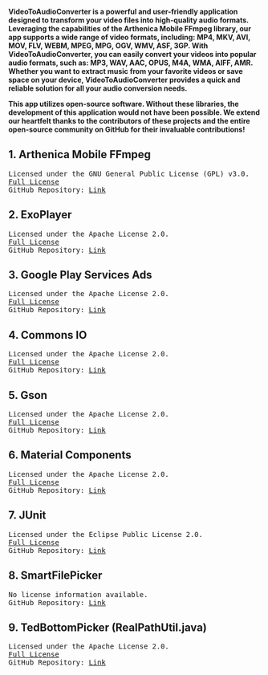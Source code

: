 <!DOCTYPE html>
<html lang="en">
<p><strong>VideoToAudioConverter is a powerful and user-friendly application designed to transform your video files into high-quality audio formats. Leveraging the capabilities of the Arthenica Mobile FFmpeg library, our app supports a wide range of video formats, including: MP4, MKV, AVI, MOV, FLV, WEBM, MPEG, MPG, OGV, WMV, ASF, 3GP. With VideoToAudioConverter, you can easily convert your videos into popular audio formats, such as: MP3, WAV, AAC, OPUS, M4A, WMA, AIFF, AMR. Whether you want to extract music from your favorite videos or save space on your device, VideoToAudioConverter provides a quick and reliable solution for all your audio conversion needs.</strong></p>
  
<p><strong>This app utilizes open-source software. Without these libraries, the development of this application would not have been possible. We extend our heartfelt thanks to the contributors of these projects and the entire open-source community on GitHub for their invaluable contributions!</strong></p>

<h2>1. Arthenica Mobile FFmpeg</h2>
<pre>
Licensed under the GNU General Public License (GPL) v3.0.
<a href="https://www.gnu.org/licenses/gpl-3.0.html">Full License</a>
GitHub Repository: <a href="https://github.com/WritingMinds/ffmpeg-android-java">Link</a>
</pre>

<h2>2. ExoPlayer</h2>
<pre>
Licensed under the Apache License 2.0.
<a href="https://www.apache.org/licenses/LICENSE-2.0">Full License</a>
GitHub Repository: <a href="https://github.com/google/ExoPlayer">Link</a>
</pre>

<h2>3. Google Play Services Ads</h2>
<pre>
Licensed under the Apache License 2.0.
<a href="https://www.apache.org/licenses/LICENSE-2.0">Full License</a>
GitHub Repository: <a href="https://github.com/googleads/googleads-mobile-android-examples">Link</a>
</pre>

<h2>4. Commons IO</h2>
<pre>
Licensed under the Apache License 2.0.
<a href="https://www.apache.org/licenses/LICENSE-2.0">Full License</a>
GitHub Repository: <a href="https://github.com/apache/commons-io">Link</a>
</pre>

<h2>5. Gson</h2>
<pre>
Licensed under the Apache License 2.0.
<a href="https://www.apache.org/licenses/LICENSE-2.0">Full License</a>
GitHub Repository: <a href="https://github.com/google/gson">Link</a>
</pre>

<h2>6. Material Components</h2>
<pre>
Licensed under the Apache License 2.0.
<a href="https://www.apache.org/licenses/LICENSE-2.0">Full License</a>
GitHub Repository: <a href="https://github.com/material-components/material-components-android">Link</a>
</pre>

<h2>7. JUnit</h2>
<pre>
Licensed under the Eclipse Public License 2.0.
<a href="https://www.eclipse.org/legal/epl-2.0/">Full License</a>
GitHub Repository: <a href="https://github.com/junit-team/junit5">Link</a>
</pre>

<h2>8. SmartFilePicker</h2>
<pre>
No license information available.
GitHub Repository: <a href="https://github.com/SmartDevelopers-ir/SmartFilePicker">Link</a>
</pre>

<h2>9. TedBottomPicker (RealPathUtil.java)</h2>
<pre>
Licensed under the Apache License 2.0.
<a href="https://www.apache.org/licenses/LICENSE-2.0">Full License</a>
GitHub Repository: <a href="https://github.com/ParkSangGwon/TedBottomPicker/tree/master">Link</a>
</pre>

</body>
</html>
